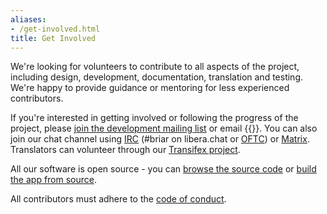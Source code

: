 ```yaml
---
aliases:
- /get-involved.html
title: Get Involved
---
```


We're looking for volunteers to contribute to all aspects of the
project, including design, development, documentation, translation and
testing. We're happy to provide guidance or mentoring for less
experienced contributors.

If you're interested in getting involved or following the progress of
the project, please [join the development mailing
list](https://lists.sourceforge.net/lists/listinfo/briar-devel)
or email {{<contactemail>}}.
You can also join our chat channel using
[IRC](ircs://irc.libera.chat:6697/briar) (#briar on libera.chat
or [OFTC](ircs://irc.oftc.net:6697/briar)) or
[Matrix](https://matrix.to/#/#briar:matrix.org).
Translators can volunteer through our [Transifex
project](https://transifex.com/otf/briar).

All our software is open source - you can [browse the source
code](https://code.briarproject.org/briar/briar/tree/master) or [build
the app from source](/building).

All contributors must adhere to the [code of conduct](/code-of-conduct).

